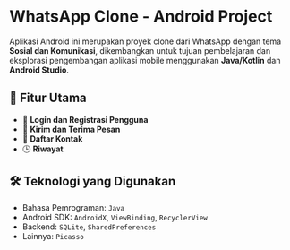 # WhatsApp Clone - Android Project

Aplikasi Android ini merupakan proyek clone dari WhatsApp dengan tema **Sosial dan Komunikasi**, dikembangkan untuk tujuan pembelajaran dan eksplorasi pengembangan aplikasi mobile menggunakan **Java/Kotlin** dan **Android Studio**.

## 🧩 Fitur Utama

- 🔐 **Login dan Registrasi Pengguna**
- 💬 **Kirim dan Terima Pesan**
- 👥 **Daftar Kontak**
- 🕒 **Riwayat**

## 🛠️ Teknologi yang Digunakan

- Bahasa Pemrograman: `Java`
- Android SDK: `AndroidX`, `ViewBinding`, `RecyclerView`
- Backend: `SQLite`, `SharedPreferences`
- Lainnya: `Picasso`
